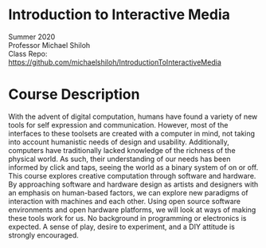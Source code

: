 # Introduction to Interactive Media

Summer 2020  
Professor Michael Shiloh          
Class Repo: https://github.com/michaelshiloh/IntroductionToInteractiveMedia


# Course Description

With the advent of digital computation, humans have found a variety of new tools for self expression and communication. However, most of the interfaces to these toolsets are created with a computer in mind, not taking into account humanistic needs of design and usability. Additionally, computers have traditionally lacked knowledge of the richness of the physical world. As such, their understanding of our needs has been informed by click and taps, seeing the world as a binary system of on or off. This course explores creative computation through software and hardware. By approaching software and hardware design as artists and designers with an emphasis on human-based factors, we can explore new paradigms of interaction with machines and each other. Using open source software environments and open hardware platforms, we will look at ways of making these tools work for us. No background in programming or electronics is expected. A sense of play, desire to experiment, and a DIY attitude is strongly encouraged.